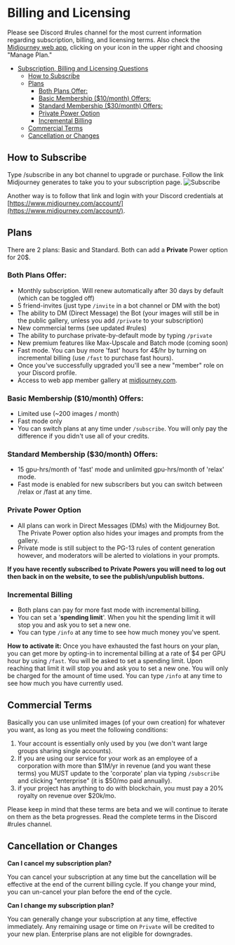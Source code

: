 # Billing and Licensing

Please see Discord #rules channel for the most current information regarding subscription, billing, and licensing terms. Also check the [Midjourney web app](https://www.midjourney.com/account/), clicking on your icon in the upper right and choosing "Manage Plan."

* [Subscription, Billing and Licensing Questions](billing.md#subscription-billing-and-licensing-questions)
  * [How to Subscribe](billing.md#how-to-subscribe)
  * [Plans](billing.md#plans)
    * [Both Plans Offer:](billing.md#both-plans-offer)
    * [Basic Membership ($10/month) Offers:](billing.md#basic-membership-10month-offers)
    * [Standard Membership ($30/month) Offers:](billing.md#standard-membership-30month-offers)
    * [Private Power Option](billing.md#private-power-option)
    * [Incremental Billing](billing.md#incremental-billing)
  * [Commercial Terms](billing.md#commercial-terms)
  * [Cancellation or Changes](billing.md#cancellation-or-changes)

## How to Subscribe

Type /subscribe in any bot channel to upgrade or purchase. Follow the link Midjourney generates to take you to your subscription page. ![Subscribe](https://user-images.githubusercontent.com/105028755/167762167-deb96ca5-2e4a-44cf-acb7-bee247e92abf.gif)

Another way is to follow that link and login with your Discord credentials at [https://www.midjourney.com/account/](https://www.midjourney.com/account/).

## Plans

There are 2 plans: Basic and Standard. Both can add a **Private** Power option for 20$.

### Both Plans Offer:

* Monthly subscription. Will renew automatically after 30 days by default (which can be toggled off)
* 5 friend-invites (just type `/invite` in a bot channel or DM with the bot)
* The ability to DM (Direct Message) the Bot (your images will still be in the public gallery, unless you add `/private` to your subscription)
* New commercial terms (see updated #rules)
* The ability to purchase private-by-default mode by typing `/private`
* New premium features like Max-Upscale and Batch mode (coming soon)
* Fast mode. You can buy more 'fast' hours for 4$/hr by turning on incremental billing (use `/fast` to purchase fast hours).
* Once you've successfully upgraded you'll see a new "member" role on your Discord profile.
* Access to web app member gallery at [midjourney.com](https://www.midjourney.com/app/).

### Basic Membership ($10/month) Offers:

* Limited use (\~200 images / month)
* Fast mode only
* You can switch plans at any time under `/subscribe`. You will only pay the difference if you didn't use all of your credits.

### Standard Membership ($30/month) Offers:

* 15 gpu-hrs/month of 'fast' mode and unlimited gpu-hrs/month of 'relax' mode.
* Fast mode is enabled for new subscribers but you can switch between /relax or /fast at any time.

### Private Power Option

* All plans can work in Direct Messages (DMs) with the Midjourney Bot. The Private Power option also hides your images and prompts from the gallery.
* Private mode is still subject to the PG-13 rules of content generation however, and moderators will be alerted to violations in your prompts.

**If you have recently subscribed to Private Powers you will need to log out then back in on the website, to see the publish/unpublish buttons.**

### Incremental Billing

* Both plans can pay for more fast mode with incremental billing.
* You can set a '**spending limit**'. When you hit the spending limit it will stop you and ask you to set a new one.
* You can type `/info` at any time to see how much money you've spent.

**How to activate it:** Once you have exhausted the fast hours on your plan, you can get more by opting-in to incremental billing at a rate of $4 per GPU hour by using `/fast`. You will be asked to set a spending limit. Upon reaching that limit it will stop you and ask you to set a new one. You will only be charged for the amount of time used. You can type `/info` at any time to see how much you have currently used.

## Commercial Terms

Basically you can use unlimited images (of your own creation) for whatever you want, as long as you meet the following conditions:

1. Your account is essentially only used by you (we don't want large groups sharing single accounts).
2. If you are using our service for your work as an employee of a corporation with more than $1M/yr in revenue (and you want these terms) you MUST update to the 'corporate' plan via typing `/subscribe` and clicking "enterprise" (it is $50/mo paid annually).
3. if your project has anything to do with blockchain, you must pay a 20% royalty on revenue over $20k/mo.

Please keep in mind that these terms are beta and we will continue to iterate on them as the beta progresses. Read the complete terms in the Discord #rules channel.

## Cancellation or Changes

**Can I cancel my subscription plan?**

You can cancel your subscription at any time but the cancellation will be effective at the end of the current billing cycle. If you change your mind, you can un-cancel your plan before the end of the cycle.

**Can I change my subscription plan?**

You can generally change your subscription at any time, effective immediately. Any remaining usage or time on `Private` will be credited to your new plan. Enterprise plans are not eligible for downgrades.
